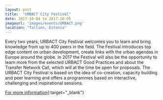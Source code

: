 ```yaml
---
layout: post
title:  "URBACT City Festival"
date: 2017-10-04 to 2017-10-05
imageurl: 'images/events/URBACT.png'
location: "Tallinn, Estonia"
---
```

Every two years, URBACT City Festival welcomes you to learn and bring knowledge from up to 400 peers in the field. The Festival introduces top edge content on urban development, create links with the urban agendas in Europe around the globe. In 2017 the Festival will also be the opportunity to learn more from the selected URBACT Good Practices and about the Transfer Network Call, which will at the time be open for proposals. The URBACT City Festival is based on the idea of co-creation, capacity building and peer learning and offers a programmes based on interactive, challenging and inspirational sessions.

[For more information](http://urbact.eu/urbact-city-festival-tallinn-4-5-october-2017){:target="_blank"}

